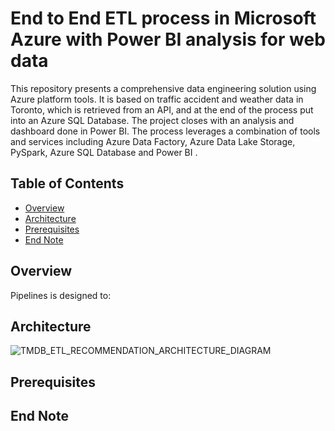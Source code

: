 # End to End ETL process in Microsoft Azure with Power BI analysis for web data

This repository presents a comprehensive data engineering solution using Azure platform tools. 
It is based on traffic accident and weather data in Toronto, which is retrieved from an API, and at the end of the process put into an Azure SQL Database.
The project closes with an analysis and dashboard done in Power BI.
The process leverages a combination of tools and services including Azure Data Factory, Azure Data Lake Storage, PySpark, Azure SQL Database and Power BI .

## Table of Contents

- [Overview](#overview)
- [Architecture](#architecture)
- [Prerequisites](#prerequisites)
- [End Note](#end-note)

## Overview

Pipelines is designed to:


## Architecture
![TMDB_ETL_RECOMMENDATION_ARCHITECTURE_DIAGRAM]()


## Prerequisites


## End Note
